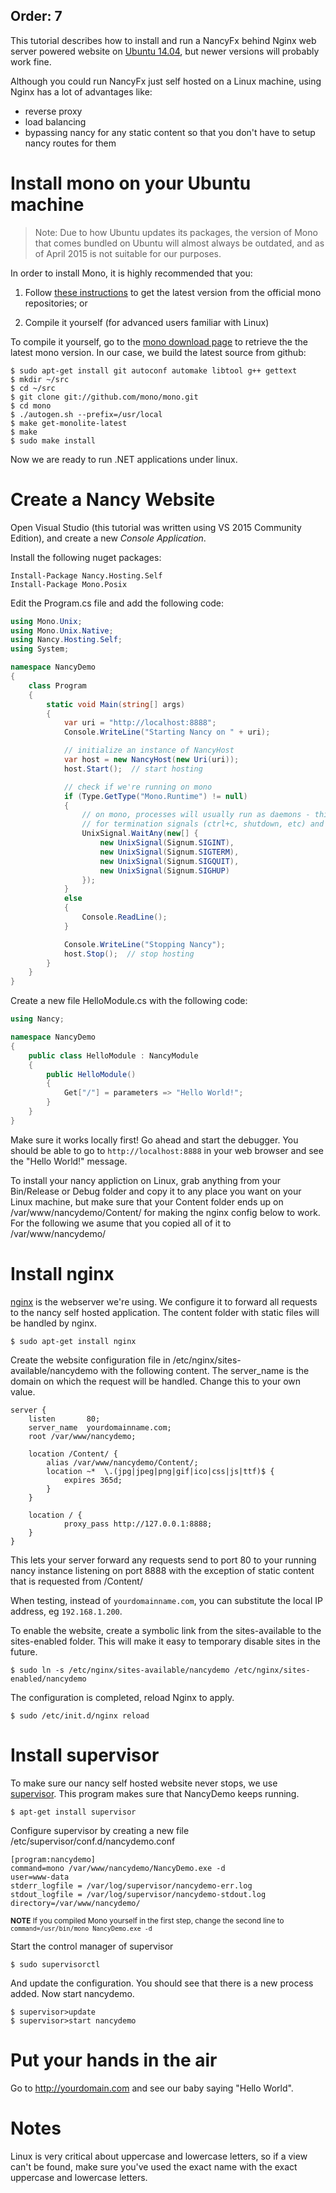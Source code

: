 Order: 7
---
This tutorial describes how to install and run a NancyFx behind Nginx web server powered website on [Ubuntu 14.04][ubuntu], but newer versions will probably work fine.

Although you could run NancyFx just self hosted on a Linux machine, using Nginx has a lot of advantages like:

* reverse proxy 
* load balancing
* bypassing nancy for any static content so that you don't have to setup nancy routes for them

# Install mono on your Ubuntu machine

> Note: Due to how Ubuntu updates its packages, the version of Mono that comes bundled on Ubuntu will almost always be outdated, and as of April 2015 is not suitable for our purposes.

In order to install Mono, it is highly recommended that you:

1. Follow [these instructions](http://www.mono-project.com/docs/getting-started/install/linux/#debian-ubuntu-and-derivatives) to get the latest version from the official mono repositories; or

2. Compile it yourself (for advanced users familiar with Linux)

To compile it yourself, go to the [mono download page][getmono] to retrieve the the latest mono version. In our case, we build the latest source from github:

    $ sudo apt-get install git autoconf automake libtool g++ gettext
    $ mkdir ~/src
    $ cd ~/src
    $ git clone git://github.com/mono/mono.git
    $ cd mono
    $ ./autogen.sh --prefix=/usr/local
    $ make get-monolite-latest
    $ make
    $ sudo make install

Now we are ready to run .NET applications under linux.

# Create a Nancy Website

Open Visual Studio (this tutorial was written using VS 2015 Community Edition), and create a new *Console Application*.

Install the following nuget packages:

```
Install-Package Nancy.Hosting.Self
Install-Package Mono.Posix
```

Edit the Program.cs file and add the following code:

```cs
using Mono.Unix;
using Mono.Unix.Native;
using Nancy.Hosting.Self;
using System;

namespace NancyDemo
{
    class Program
    {
        static void Main(string[] args)
        {
            var uri = "http://localhost:8888";
            Console.WriteLine("Starting Nancy on " + uri);

            // initialize an instance of NancyHost
            var host = new NancyHost(new Uri(uri));
            host.Start();  // start hosting

            // check if we're running on mono
            if (Type.GetType("Mono.Runtime") != null)
            {
                // on mono, processes will usually run as daemons - this allows you to listen
                // for termination signals (ctrl+c, shutdown, etc) and finalize correctly
                UnixSignal.WaitAny(new[] {
                    new UnixSignal(Signum.SIGINT),
                    new UnixSignal(Signum.SIGTERM),
                    new UnixSignal(Signum.SIGQUIT),
                    new UnixSignal(Signum.SIGHUP)
                });
            }
            else
            {
                Console.ReadLine();
            }

            Console.WriteLine("Stopping Nancy");
            host.Stop();  // stop hosting
        }
    }
}
```

Create a new file HelloModule.cs with the following code:

```cs
using Nancy;

namespace NancyDemo
{
    public class HelloModule : NancyModule
    {
        public HelloModule()
        {
            Get["/"] = parameters => "Hello World!";
        }
    }
}
```

Make sure it works locally first! Go ahead and start the debugger. You should be able to go to `http://localhost:8888` in your web browser and see the "Hello World!" message.

To install your nancy appliction on Linux, grab anything from your Bin/Release or Debug folder and copy it to any place you want on your Linux machine, but make sure that your Content folder ends up on  /var/www/nancydemo/Content/ for making the nginx config below to work. For the following we asume that you copied all of it to /var/www/nancydemo/ 

# Install nginx
[nginx][nginx] is the webserver we're using. We configure it to forward all requests to the nancy self hosted application. The content folder with static files will be handled by nginx.

    $ sudo apt-get install nginx

Create the website configuration file in /etc/nginx/sites-available/nancydemo with the following content. The server_name is the domain on which the request will be handled. Change this to your own value.

    server {
        listen       80;
        server_name  yourdomainname.com;
        root /var/www/nancydemo;

        location /Content/ {
            alias /var/www/nancydemo/Content/;
            location ~*  \.(jpg|jpeg|png|gif|ico|css|js|ttf)$ {
                expires 365d;
            }
        }

        location / {
                proxy_pass http://127.0.0.1:8888;
        }
    }

This lets your server forward any requests send to port 80 to your running nancy instance listening on port 8888 with the exception of static content that is requested from /Content/

When testing, instead of `yourdomainname.com`, you can substitute the local IP address, eg `192.168.1.200`.

To enable the website, create a symbolic link from the sites-available to the sites-enabled folder. This will make it easy to temporary disable sites in the future.

    $ sudo ln -s /etc/nginx/sites-available/nancydemo /etc/nginx/sites-enabled/nancydemo

The configuration is completed, reload Nginx to apply.

    $ sudo /etc/init.d/nginx reload

# Install supervisor
To make sure our nancy self hosted website never stops, we use [supervisor][supervisor]. This program makes sure that NancyDemo keeps running.

    $ apt-get install supervisor

Configure supervisor by creating a new file /etc/supervisor/conf.d/nancydemo.conf

    [program:nancydemo]
    command=mono /var/www/nancydemo/NancyDemo.exe -d
    user=www-data
    stderr_logfile = /var/log/supervisor/nancydemo-err.log
    stdout_logfile = /var/log/supervisor/nancydemo-stdout.log
    directory=/var/www/nancydemo/

<sup>**NOTE** If you compiled Mono yourself in the first step, change the second line to `command=/usr/bin/mono NancyDemo.exe -d`</sup>

Start the control manager of supervisor

    $ sudo supervisorctl

And update the configuration. You should see that there is a new process added. Now start nancydemo.

    $ supervisor>update
    $ supervisor>start nancydemo

# Put your hands in the air
Go to http://yourdomain.com and see our baby saying "Hello World".

# Notes
Linux is very critical about uppercase and lowercase letters, so if a view can't be found, make sure you've used the exact name with the exact uppercase and lowercase letters.

[getmono]: http://mono-project.com/Obtaining_Mono
[ubuntu]: http://www.ubuntu.com/download/desktop
[supervisor]: http://supervisord.org/
[nginx]: http://nginx.org/
[nancy-nuget]: https://www.dropbox.com/s/8fyp5725ghqiwte/NancyNuget.png "nancy nuget"